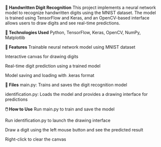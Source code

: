 **🧠 Handwritten Digit Recognition**
This project implements a neural network model to recognize handwritten digits using the MNIST dataset. The model is trained using TensorFlow and Keras, and an OpenCV-based interface allows users to draw digits and see real-time predictions.

**🔧 Technologies Used**
Python, TensorFlow, Keras, OpenCV, NumPy, Matplotlib

**🚀 Features**
Trainable neural network model using MNIST dataset

Interactive canvas for drawing digits

Real-time digit prediction using a trained model

Model saving and loading with .keras format

**📁 Files**
main.py: Trains and saves the digit recognition model

identification.py: Loads the model and provides a drawing interface for predictions

**🖱️ How to Use**
Run main.py to train and save the model

Run identification.py to launch the drawing interface

Draw a digit using the left mouse button and see the predicted result

Right-click to clear the canvas
